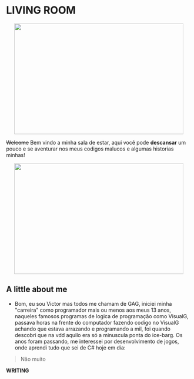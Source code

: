 # LIVING ROOM

<p align="center">
   <img width="460" height="300" src="https://vignette.wikia.nocookie.net/joke-battles/images/c/c5/Bed.png/revision/latest/scale-to-width-down/340?cb=20170919075325"> 
</p>

<a><strike>Welcome</strike> Bem vindo a minha sala de estar, aqui você pode <strong>descansar</strong> um pouco e se aventurar nos meus codigos malucos e algumas historias minhas!</a>

<p align="center">
   <img width="460" height="300" src="https://media.tenor.com/images/578d96612b002bd7dc9096536efcee56/tenor.gif"> 
</p>

## A little about me

* Bom, eu sou Victor mas todos me chamam de GAG, iniciei minha "carreira" como programador mais ou menos aos meus 13 anos, naqueles famosos programas de logica de programação como VisualG, passava horas na frente do computador fazendo codigo no VisualG achando que estava arrazando e programando a mil, foi quando descobri que na vdd aquilo era só a minuscula ponta do ice-barg. Os anos foram passando, me interessei por desenvolvimento de jogos, onde aprendi tudo que sei de C# hoje em dia:
> Não muito

**WRITING**
